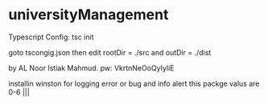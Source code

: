 # universityManagement

Typescript Config: tsc init 

goto tscongig.json then edit rootDir = ./src and outDir = ./dist


by AL Noor Istiak Mahmud.
pw: VkrtnNeOoQyIyliE


installin winston for logging error or bug and info alert this packge valus are 0-6
|||